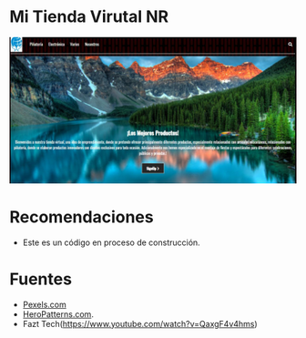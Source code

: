 # Mi Tienda Virutal NR
![](./captura.jpg)

# Recomendaciones
* Este es un código en proceso de construcción.


# Fuentes
* [Pexels.com](https://www.pexels.com/)
* [HeroPatterns.com](https://www.heropatterns.com/). 
* Fazt Tech(https://www.youtube.com/watch?v=QaxgF4v4hms)
